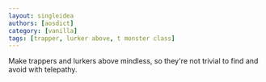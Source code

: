 ```yaml
---
layout: singleidea
authors: [aosdict]
category: [vanilla]
tags: [trapper, lurker above, t monster class]
---
```

Make trappers and lurkers above mindless, so they're not trivial to find and avoid with telepathy.
